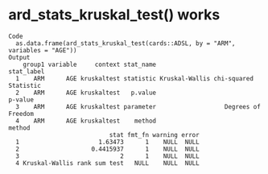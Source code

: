 # ard_stats_kruskal_test() works

    Code
      as.data.frame(ard_stats_kruskal_test(cards::ADSL, by = "ARM", variables = "AGE"))
    Output
        group1 variable     context stat_name                           stat_label
      1    ARM      AGE kruskaltest statistic Kruskal-Wallis chi-squared Statistic
      2    ARM      AGE kruskaltest   p.value                              p-value
      3    ARM      AGE kruskaltest parameter                   Degrees of Freedom
      4    ARM      AGE kruskaltest    method                               method
                                stat fmt_fn warning error
      1                      1.63473      1    NULL  NULL
      2                    0.4415937      1    NULL  NULL
      3                            2      1    NULL  NULL
      4 Kruskal-Wallis rank sum test   NULL    NULL  NULL

